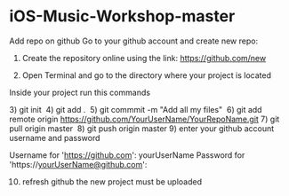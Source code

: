 # iOS-Music-Workshop-master

Add repo on github
Go to your github account and create new repo:

1) Create the repository online using the link: https://github.com/new

2) Open Terminal and go to the directory where your project is located

 Inside your project run this commands 
 
3) git init 
4) git add . 
5) git commmit -m "Add all my files" 
6) git add remote origin https://github.com/YourUserName/YourRepoName.git
7) git pull origin master 
8) git push origin master
9) enter your github account username and password 

Username for 'https://github.com': yourUserName
Password for 'https://yourUserName@github.com':

10) refresh github the new project must be uploaded

